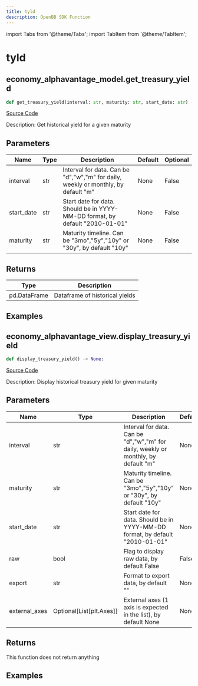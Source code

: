 ```yaml
---
title: tyld
description: OpenBB SDK Function
---
```


import Tabs from '@theme/Tabs';
import TabItem from '@theme/TabItem';

# tyld

<Tabs>
<TabItem value="model" label="Model" default>

## economy_alphavantage_model.get_treasury_yield

```python title='openbb_terminal/economy/alphavantage_model.py'
def get_treasury_yield(interval: str, maturity: str, start_date: str) -> DataFrame:
```
[Source Code](https://github.com/OpenBB-finance/OpenBBTerminal/tree/main/openbb_terminal/economy/alphavantage_model.py#L229)

Description: Get historical yield for a given maturity

## Parameters

| Name | Type | Description | Default | Optional |
| ---- | ---- | ----------- | ------- | -------- |
| interval | str | Interval for data.  Can be "d","w","m" for daily, weekly or monthly, by default "m" | None | False |
| start_date | str | Start date for data.  Should be in YYYY-MM-DD format, by default "2010-01-01" | None | False |
| maturity | str | Maturity timeline.  Can be "3mo","5y","10y" or "30y", by default "10y" | None | False |

## Returns

| Type | Description |
| ---- | ----------- |
| pd.DataFrame | Dataframe of historical yields |

## Examples



</TabItem>
<TabItem value="view" label="View">

## economy_alphavantage_view.display_treasury_yield

```python title='openbb_terminal/decorators.py'
def display_treasury_yield() -> None:
```
[Source Code](https://github.com/OpenBB-finance/OpenBBTerminal/tree/main/openbb_terminal/decorators.py#L315)

Description: Display historical treasury yield for given maturity

## Parameters

| Name | Type | Description | Default | Optional |
| ---- | ---- | ----------- | ------- | -------- |
| interval | str | Interval for data.  Can be "d","w","m" for daily, weekly or monthly, by default "m" | None | False |
| maturity | str | Maturity timeline.  Can be "3mo","5y","10y" or "30y", by default "10y" | None | False |
| start_date | str | Start date for data.  Should be in YYYY-MM-DD format, by default "2010-01-01" | None | False |
| raw | bool | Flag to display raw data, by default False | False | True |
| export | str | Format to export data, by default "" | None | True |
| external_axes | Optional[List[plt.Axes]] | External axes (1 axis is expected in the list), by default None | None | True |

## Returns

This function does not return anything

## Examples



</TabItem>
</Tabs>